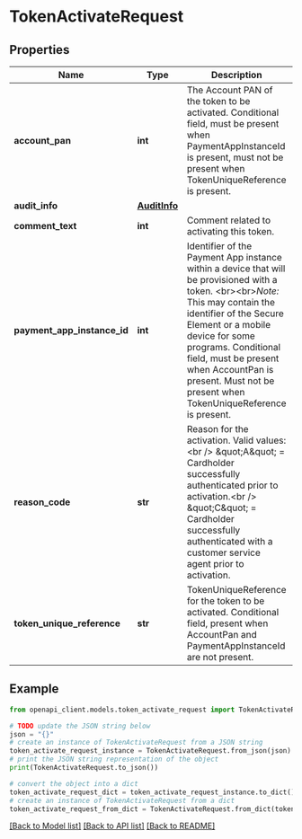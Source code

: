 # TokenActivateRequest


## Properties

Name | Type | Description | Notes
------------ | ------------- | ------------- | -------------
**account_pan** | **int** | The Account PAN of the token to be activated. Conditional field, must be present when PaymentAppInstanceId is present, must not be present when TokenUniqueReference is present. | [optional] 
**audit_info** | [**AuditInfo**](AuditInfo.md) |  | 
**comment_text** | **int** | Comment related to activating this token. | [optional] 
**payment_app_instance_id** | **int** | Identifier of the Payment App instance within a device that will be provisioned with a token. &lt;br&gt;&lt;br&gt;_Note:_ This may contain the identifier of the Secure Element or a mobile device for some programs. Conditional field, must be present when AccountPan is present. Must not be present when TokenUniqueReference is present. | [optional] 
**reason_code** | **str** | Reason for the activation. Valid values:&lt;br /&gt;    \&quot;A\&quot; &#x3D; Cardholder successfully authenticated prior to activation.&lt;br /&gt;    \&quot;C\&quot; &#x3D; Cardholder successfully authenticated with a customer service agent prior to activation. | 
**token_unique_reference** | **str** | TokenUniqueReference for the token to be activated. Conditional field, present when AccountPan and PaymentAppInstanceId are not present. | [optional] 

## Example

```python
from openapi_client.models.token_activate_request import TokenActivateRequest

# TODO update the JSON string below
json = "{}"
# create an instance of TokenActivateRequest from a JSON string
token_activate_request_instance = TokenActivateRequest.from_json(json)
# print the JSON string representation of the object
print(TokenActivateRequest.to_json())

# convert the object into a dict
token_activate_request_dict = token_activate_request_instance.to_dict()
# create an instance of TokenActivateRequest from a dict
token_activate_request_from_dict = TokenActivateRequest.from_dict(token_activate_request_dict)
```
[[Back to Model list]](../README.md#documentation-for-models) [[Back to API list]](../README.md#documentation-for-api-endpoints) [[Back to README]](../README.md)


